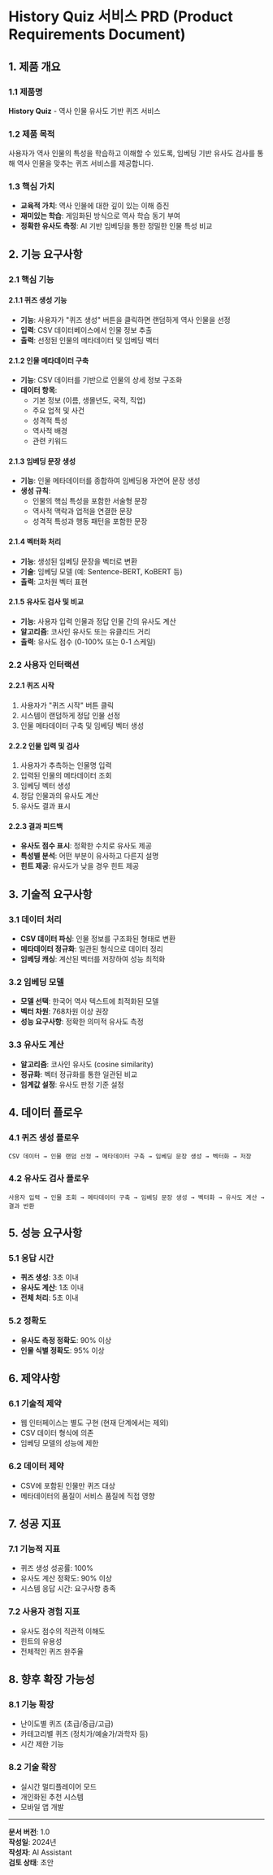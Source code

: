 # History Quiz 서비스 PRD (Product Requirements Document)

## 1. 제품 개요

### 1.1 제품명
**History Quiz** - 역사 인물 유사도 기반 퀴즈 서비스

### 1.2 제품 목적
사용자가 역사 인물의 특성을 학습하고 이해할 수 있도록, 임베딩 기반 유사도 검사를 통해 역사 인물을 맞추는 퀴즈 서비스를 제공합니다.

### 1.3 핵심 가치
- **교육적 가치**: 역사 인물에 대한 깊이 있는 이해 증진
- **재미있는 학습**: 게임화된 방식으로 역사 학습 동기 부여
- **정확한 유사도 측정**: AI 기반 임베딩을 통한 정밀한 인물 특성 비교

## 2. 기능 요구사항

### 2.1 핵심 기능

#### 2.1.1 퀴즈 생성 기능
- **기능**: 사용자가 "퀴즈 생성" 버튼을 클릭하면 랜덤하게 역사 인물을 선정
- **입력**: CSV 데이터베이스에서 인물 정보 추출
- **출력**: 선정된 인물의 메타데이터 및 임베딩 벡터

#### 2.1.2 인물 메타데이터 구축
- **기능**: CSV 데이터를 기반으로 인물의 상세 정보 구조화
- **데이터 항목**:
  - 기본 정보 (이름, 생몰년도, 국적, 직업)
  - 주요 업적 및 사건
  - 성격적 특성
  - 역사적 배경
  - 관련 키워드

#### 2.1.3 임베딩 문장 생성
- **기능**: 인물 메타데이터를 종합하여 임베딩용 자연어 문장 생성
- **생성 규칙**:
  - 인물의 핵심 특성을 포함한 서술형 문장
  - 역사적 맥락과 업적을 연결한 문장
  - 성격적 특성과 행동 패턴을 포함한 문장

#### 2.1.4 벡터화 처리
- **기능**: 생성된 임베딩 문장을 벡터로 변환
- **기술**: 임베딩 모델 (예: Sentence-BERT, KoBERT 등)
- **출력**: 고차원 벡터 표현

#### 2.1.5 유사도 검사 및 비교
- **기능**: 사용자 입력 인물과 정답 인물 간의 유사도 계산
- **알고리즘**: 코사인 유사도 또는 유클리드 거리
- **출력**: 유사도 점수 (0-100% 또는 0-1 스케일)

### 2.2 사용자 인터랙션

#### 2.2.1 퀴즈 시작
1. 사용자가 "퀴즈 시작" 버튼 클릭
2. 시스템이 랜덤하게 정답 인물 선정
3. 인물 메타데이터 구축 및 임베딩 벡터 생성

#### 2.2.2 인물 입력 및 검사
1. 사용자가 추측하는 인물명 입력
2. 입력된 인물의 메타데이터 조회
3. 임베딩 벡터 생성
4. 정답 인물과의 유사도 계산
5. 유사도 결과 표시

#### 2.2.3 결과 피드백
- **유사도 점수 표시**: 정확한 수치로 유사도 제공
- **특성별 분석**: 어떤 부분이 유사하고 다른지 설명
- **힌트 제공**: 유사도가 낮을 경우 힌트 제공

## 3. 기술적 요구사항

### 3.1 데이터 처리
- **CSV 데이터 파싱**: 인물 정보를 구조화된 형태로 변환
- **메타데이터 정규화**: 일관된 형식으로 데이터 정리
- **임베딩 캐싱**: 계산된 벡터를 저장하여 성능 최적화

### 3.2 임베딩 모델
- **모델 선택**: 한국어 역사 텍스트에 최적화된 모델
- **벡터 차원**: 768차원 이상 권장
- **성능 요구사항**: 정확한 의미적 유사도 측정

### 3.3 유사도 계산
- **알고리즘**: 코사인 유사도 (cosine similarity)
- **정규화**: 벡터 정규화를 통한 일관된 비교
- **임계값 설정**: 유사도 판정 기준 설정

## 4. 데이터 플로우

### 4.1 퀴즈 생성 플로우
```
CSV 데이터 → 인물 랜덤 선정 → 메타데이터 구축 → 임베딩 문장 생성 → 벡터화 → 저장
```

### 4.2 유사도 검사 플로우
```
사용자 입력 → 인물 조회 → 메타데이터 구축 → 임베딩 문장 생성 → 벡터화 → 유사도 계산 → 결과 반환
```

## 5. 성능 요구사항

### 5.1 응답 시간
- **퀴즈 생성**: 3초 이내
- **유사도 계산**: 1초 이내
- **전체 처리**: 5초 이내

### 5.2 정확도
- **유사도 측정 정확도**: 90% 이상
- **인물 식별 정확도**: 95% 이상

## 6. 제약사항

### 6.1 기술적 제약
- 웹 인터페이스는 별도 구현 (현재 단계에서는 제외)
- CSV 데이터 형식에 의존
- 임베딩 모델의 성능에 제한

### 6.2 데이터 제약
- CSV에 포함된 인물만 퀴즈 대상
- 메타데이터의 품질이 서비스 품질에 직접 영향

## 7. 성공 지표

### 7.1 기능적 지표
- 퀴즈 생성 성공률: 100%
- 유사도 계산 정확도: 90% 이상
- 시스템 응답 시간: 요구사항 충족

### 7.2 사용자 경험 지표
- 유사도 점수의 직관적 이해도
- 힌트의 유용성
- 전체적인 퀴즈 완주율

## 8. 향후 확장 가능성

### 8.1 기능 확장
- 난이도별 퀴즈 (초급/중급/고급)
- 카테고리별 퀴즈 (정치가/예술가/과학자 등)
- 시간 제한 기능

### 8.2 기술 확장
- 실시간 멀티플레이어 모드
- 개인화된 추천 시스템
- 모바일 앱 개발

---

**문서 버전**: 1.0  
**작성일**: 2024년  
**작성자**: AI Assistant  
**검토 상태**: 초안

